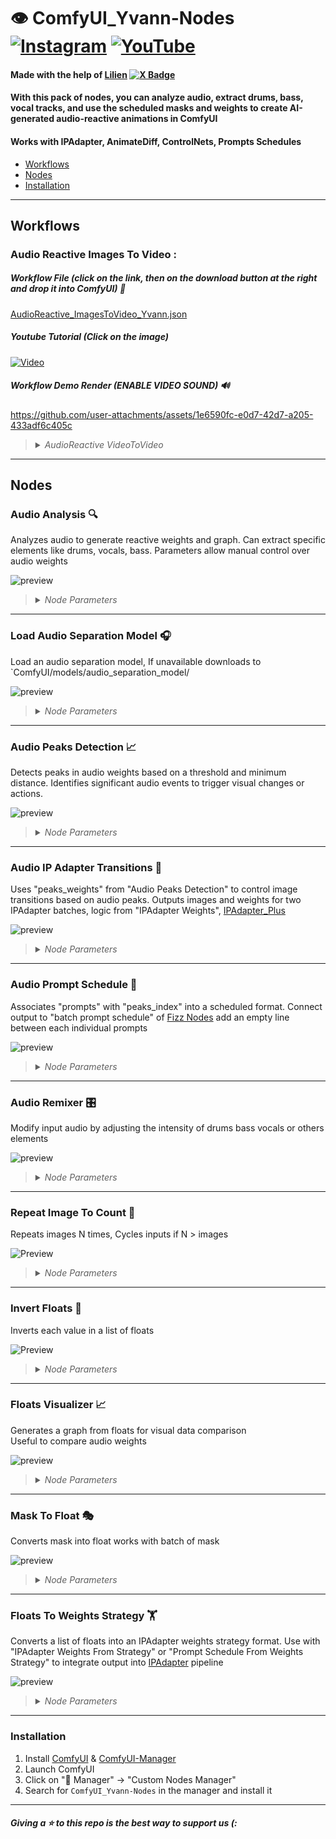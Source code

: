 # 👁️ ComfyUI_Yvann-Nodes  [![Instagram](https://img.shields.io/badge/yvann.mp4-white?style=for-the-badge&logo=instagram&logoColor=E4405F)](https://www.instagram.com/yvann.mp4/) [![YouTube](https://img.shields.io/badge/yvann.mp4-white?style=for-the-badge&logo=youtube&logoColor=FF0000)](https://www.youtube.com/channel/yvann.mp4)

#### Made with the help of [Lilien](https://github.com/Lilien86) [![X Badge](https://img.shields.io/badge/lilien.rig-white?style=flat&logo=x&logoColor=black)](https://x.com/Lilien_RIG)

#### **With this pack of nodes, you can analyze audio, extract drums, bass, vocal tracks, and use the scheduled masks and weights to create AI-generated audio-reactive animations in ComfyUI**

#### **Works with IPAdapter, AnimateDiff, ControlNets, Prompts Schedules**

- [Workflows](#Workflows)
- [Nodes](#Nodes)
- [Installation](#Installation)

--- 

## Workflows


### Audio Reactive Images To Video :

##### Workflow File (click on the link, then on the download button at the right and drop it into ComfyUI) 📜
[AudioReactive_ImagesToVideo_Yvann.json](WORKFLOW_AUDIO_REACTIVE/AudioReactive_ImagesToVideo_Yvann.json)

##### Youtube Tutorial (Click on the image)
[![Video](https://img.youtube.com/vi/O2s6NseXlMc/maxresdefault.jpg)](https://www.youtube.com/watch?v=O2s6NseXlMc)

##### Workflow Demo Render *(ENABLE VIDEO SOUND)* 🔊

https://github.com/user-attachments/assets/1e6590fc-e0d7-42d7-a205-433adf6c405c

><details>
>  <summary><i>AudioReactive VideoToVideo</i></summary>
>
>##### Workflow File (click on the link, then on the download button at the right and drop it into ComfyUI) 📜
>[AudioReactive_VideoToVideo_Yvann.json](./WORKFLOW_AUDIO_REACTIVE/AudioReactive_VideoToVideo_Yvann.json)
>
>##### Workflow Demo Render *(ENABLE VIDEO SOUND)* 🔊
>
>https://github.com/user-attachments/assets/6b0aa544-aa20-4257-b6be-28673082c7ef
>
>##### Youtube Tutorial (Click on the image)
>[![Video](https://img.youtube.com/vi/BiQHWKP3q0c/maxresdefault.jpg)](https://www.youtube.com/watch?v=BiQHWKP3q0c)
>##### Workflow Preview
>![videotovideo](https://github.com/user-attachments/assets/62dd4443-2e7d-48b5-aa0a-6dd49e3f90ac)
>[CIVITAI Workflow Page](https://civitai.com/models/867298)
>
></details>

---

## Nodes

###  Audio Analysis 🔍

Analyzes audio to generate reactive weights and graph. Can extract specific elements like drums, vocals, bass. Parameters allow manual control over audio weights

![preview](https://github.com/user-attachments/assets/4959a654-d1d1-478a-ac42-8068de32d581)

><details>
>  <summary><i>Node Parameters</i></summary>
>
> - **audio_sep_model**: Loaded model from "Load Audio Separation Model"
> - **audio**: Input audio file
> - **batch_size**: Number of frames to associate with audio weights
> - **fps**: Frames per second for processing audio weights
> 
> **Parameters:**
> 
> - **analysis_mode**: Select audio component to analyze
> - **threshold**: Minimum weight value to pass through
> - **multiply**: Amplification factor for weights before normalization
> 
> **Outputs:**
> 
> - **graph_audio**: Graph image of audio weights over frames
> - **processed_audio**: Separated or processed audio (e.g., drums vocals)
> - **original_audio**: Original unmodified audio input
> - **audio_weights**: List of audio-reactive weights based on processed audio
>
></details>

---

###  Load Audio Separation Model 🎧

Load an audio separation model, If unavailable downloads to `ComfyUI/models/audio_separation_model/

![preview](https://github.com/user-attachments/assets/7fb58067-a79b-4a53-9ae5-524a04ed37b6)

><details>
>  <summary><i>Node Parameters</i></summary>
> 
>   - **model**: Audio separation model to load
>   - [HybridDemucs](https://github.com/facebookresearch/demucs): Most accurate fastest and lightweight
>   - [OpenUnmix](https://github.com/sigsep/open-unmix-pytorch): Alternative model
> 
> **Outputs:**
> 
>   - **audio_sep_model**: Loaded audio separation model<br>
>   Connect it to "Audio Analysis" or "Audio Remixer"

></details>

---
###  Audio Peaks Detection 📈

Detects peaks in audio weights based on a threshold and minimum distance. Identifies significant audio events to trigger visual changes or actions.

![preview](https://github.com/user-attachments/assets/e5f66608-bb91-443b-9478-707eba48e521)

><details>
>  <summary><i>Node Parameters</i></summary>
>
>   - **peaks_threshold**: Threshold for peak detection
>   - **min_peaks_distance**: Minimum frames between consecutive peaks help remove close unwanted peaks around big peaks
>   
>   **Outputs:**
>   
>   - **peaks_weights**: Binary list indicating peak presence (1 for peak 0 otherwise)
>   - **peaks_alternate_weights**: Alternating binary list based on detected peaks
>   - **peaks_index**: String of peak indices
>   - **peaks_count**: Total number of detected peaks
>   - **graph_peaks**: Visualization image of detected peaks over audio weights
>
></details>

---

###  Audio IP Adapter Transitions 🔄

Uses "peaks_weights" from "Audio Peaks Detection" to control image transitions based on audio peaks. Outputs images and weights for two IPAdapter batches, logic from "IPAdapter Weights", [IPAdapter_Plus](https://github.com/cubiq/ComfyUI_IPAdapter_plus)

![preview](https://github.com/user-attachments/assets/60204704-5916-44a3-a33b-c99b1732f189)

><details>
>  <summary><i>Node Parameters</i></summary>
>   - **images**: Batch of images for transitions, Loops images to match peak count
>   - **peaks_weights**: List of audio peaks from "Audio Peaks Detection"
>   
>   **Parameters:**
>   
>   - **blend_mode**: transition method applied to weights
>   - **transitions_length**: Frames used to blend between images
>   - **min_IPA_weight**: Minimum weight applied by IPAdapter per frame
>   - **max_IPA_weight**: Maximum weight applied by IPAdapter per frame
>   
>   **Outputs:**
>   
>   - **image_1**: Starting image for transition Connect to first IPAdapter batch "image"
>   - **weights**: Blending weights for transitions Connect to first IPAdapter batch "weight"
>   - **image_2**: Ending image for transition Connect to second IPAdapter batch "image"
>   - **weights_invert**: Inversed weights Connect to second IPAdapter batch "weight"
>   - **graph_transitions**: Visualization of weight transitions over frames
></details>

---
###  Audio Prompt Schedule 📝

Associates "prompts" with "peaks_index" into a scheduled format. Connect output to "batch prompt schedule" of [Fizz Nodes](https://github.com/FizzleDorf/ComfyUI_FizzNodes) add an empty line between each individual prompts

![preview](https://github.com/user-attachments/assets/cec2ad2a-94c4-44df-a12a-f4d4509cefb1)

><details>
>  <summary><i>Node Parameters</i></summary>
>   - **peaks_index**: frames where peaks occurs from "Audio Peaks Detections" 
>   - **prompts**: Multiline string of prompts for each index
>   
>   **Outputs:**
>   
>   - **prompt_schedule**: String mapping each audio index to a prompt
></details>

---

###  Audio Remixer 🎛️

Modify input audio by adjusting the intensity of drums bass vocals or others elements

![preview](https://github.com/user-attachments/assets/ada877fa-baa8-447d-bbad-5c30ac6cdadb)

><details>
>  <summary><i>Node Parameters</i></summary>
>   - **audio_sep_model**: Loaded model from "Load Audio Separation Model"
>   - **audio**: Input audio file
>   
>   **Parameters:**
>   
>   - **bass_volume**: Adjusts bass volume
>   - **drums_volume**: Adjusts drums volume
>   - **others_volume**: Adjusts others elements' volume
>   - **vocals_volume**: Adjusts vocals volume
>   
>   **Outputs:**
>   
>   - **merged_audio**: Composition of separated tracks with applied modifications
></details>

---
###  Repeat Image To Count 🔁

Repeats images N times, Cycles inputs if N > images

![Preview](https://github.com/user-attachments/assets/3fa1059e-2aed-4375-b5d2-de850f6cd8c6)

><details>
>  <summary><i>Node Parameters</i></summary>
>   - **mask**: Mask input to convert
>   
>   **Outputs:**
>   
>   - **float**: Float value
></details>

---
###  Invert Floats 🔄

Inverts each value in a list of floats

![Preview](https://github.com/user-attachments/assets/bb90cc61-dbbc-42cd-bc26-55f25efbb6aa)

><details>
>  <summary><i>Node Parameters</i></summary>
>
>  - **floats**: List of float values to invert.
>
>  **Outputs**:
>  - **inverted_floats**: Inverted list of float values.
>
></details>

---

###  Floats Visualizer 📈

Generates a graph from floats for visual data comparison<br>
Useful to compare audio weights

![preview](https://github.com/user-attachments/assets/615cf287-e7d6-4dce-92f9-3d691aae43af)

><details>
>  <summary><i>Node Parameters</i></summary>
>
>   - **floats**: Primary list of floats to visualize
>   - **floats_optional1**: (Optional) Second list of floats
>   - **floats_optional2**: (Optional) Third list of floats
>   
>   **Parameters:**
>   
>   - **title**: Graph title
>   - **x_label**: Label for the x-axis
>   - **y_label**: Label for the y-axis
>   
>   **Outputs:**
>   
>   - **visual_graph**: Visual graph of provided floats
></details>

---
###  Mask To Float 🎭

Converts mask into float works with batch of mask

![preview](https://github.com/user-attachments/assets/159f2a19-d8b3-4064-b416-07a17cc32ef0)

><details>
>  <summary><i>Node Parameters</i></summary>
>
>  - **mask**: Mask input to convert.
>
>  **Outputs**:
>  - **float**: Float value representing the average value of the mask.
>
></details>

---
###  Floats To Weights Strategy 🏋️

Converts a list of floats into an IPAdapter weights strategy format. Use with "IPAdapter Weights From Strategy" or "Prompt Schedule From Weights Strategy" to integrate output into [IPAdapter](https://github.com/cubiq/ComfyUI_IPAdapter_plus) pipeline

![preview](https://github.com/user-attachments/assets/a9899ea9-c67f-42a2-8040-2af8a2744849)

><details>
>  <summary><i>Node Parameters</i></summary>
>   
>   **Inputs:**
>   
>   - **floats**: List of float values to convert
>   
>   **Outputs:**
>   
>   - **WEIGHTS_STRATEGY**: Dictionary of the weights strategy

---

### Installation
1. Install [ComfyUI](https://github.com/comfyanonymous/ComfyUI) & [ComfyUI-Manager](https://github.com/ltdrdata/ComfyUI-Manager)
2. Launch ComfyUI
3. Click on "🧩 Manager" -> "Custom Nodes Manager"
4. Search for `ComfyUI_Yvann-Nodes` in the manager and install it

---
#### *Giving a ⭐ to this repo is the best way to support us (:*
